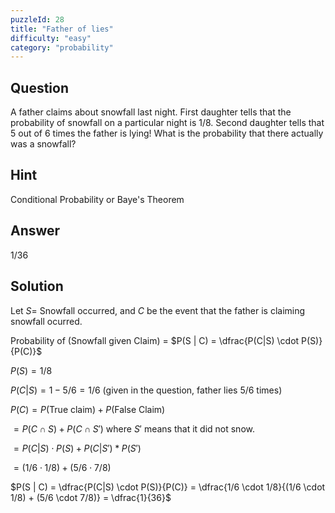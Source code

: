 ```yaml
---
puzzleId: 28
title: "Father of lies"
difficulty: "easy"
category: "probability"
---
```


## Question
A father claims about snowfall last night. First daughter tells that the probability of snowfall on a particular night is 1/8. Second daughter tells that 5 out of 6 times the father is lying! What is the probability that there actually was a snowfall?

## Hint
Conditional Probability or Baye's Theorem

## Answer
1/36

## Solution
Let $S =$ Snowfall occurred, and $C$ be the event that the father is claiming snowfall ocurred.


Probability of (Snowfall given Claim) = $P(S | C) = \dfrac{P(C|S) \cdot P(S)}{P(C)}$

$P(S) = 1/8$

$P(C|S) =1 - 5/6 = 1/6$ (given in the question, father lies 5/6 times)


 $P(C) = P(\text{True claim}) + P(\text{False Claim})$

 $= P(C \cap S) + P(C \cap S')$  where $S'$ means that it did not snow.
 
 $= P(C|S) \cdot P(S) + P( C | S') * P(S')$

 $= (1/6 \cdot 1/8) + (5/6 \cdot 7/8)$

$P(S | C) = \dfrac{P(C|S) \cdot P(S)}{P(C)} = \dfrac{1/6 \cdot 1/8}{(1/6 \cdot 1/8) + (5/6 \cdot 7/8)} = \dfrac{1}{36}$


